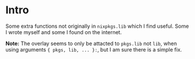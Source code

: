 # Intro

Some extra functions not originally in `nixpkgs.lib` which I find useful.
Some I wrote myself and some I found on the internet.

**Note:** The overlay seems to only be attacted to `pkgs.lib` not `lib`, when using arguments `{ pkgs, lib, ... }:`, but I am sure there is a simple fix.
